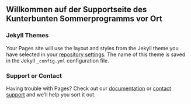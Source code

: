## Willkommen auf der Supportseite des Kunterbunten Sommerprogramms vor Ort


### Jekyll Themes

Your Pages site will use the layout and styles from the Jekyll theme you have selected in your [repository settings](https://github.com/Marius171296/ksvo/settings/pages). The name of this theme is saved in the Jekyll `_config.yml` configuration file.

### Support or Contact

Having trouble with Pages? Check out our [documentation](https://docs.github.com/categories/github-pages-basics/) or [contact support](https://support.github.com/contact) and we’ll help you sort it out.
